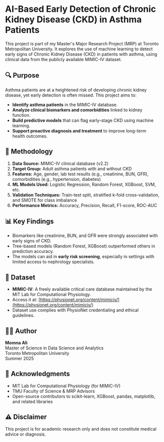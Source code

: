 # AI-Based Early Detection of Chronic Kidney Disease (CKD) in Asthma Patients

This project is part of my Master's Major Research Project (MRP) at Toronto Metropolitan University. It explores the use of machine learning to detect early signs of Chronic Kidney Disease (CKD) in patients with asthma, using clinical data from the publicly available MIMIC-IV dataset.

## 🔍 Purpose

Asthma patients are at a heightened risk of developing chronic kidney disease, yet early detection is often missed. This project aims to:

- **Identify asthma patients** in the MIMIC-IV database.
- **Analyze clinical biomarkers and comorbidities** linked to kidney function.
- **Build predictive models** that can flag early-stage CKD using machine learning.
- **Support proactive diagnosis and treatment** to improve long-term health outcomes.

## 🧠 Methodology

1. **Data Source:** MIMIC-IV clinical database (v2.2)
2. **Target Group:** Adult asthma patients with and without CKD
3. **Features:** Age, gender, lab test results (e.g., creatinine, BUN, GFR), comorbidities (e.g., hypertension, diabetes)
4. **ML Models Used:** Logistic Regression, Random Forest, XGBoost, SVM, etc.
5. **Validation Techniques:** Train-test split, stratified k-fold cross-validation, and SMOTE for class imbalance
6. **Performance Metrics:** Accuracy, Precision, Recall, F1-score, ROC-AUC

## 📊 Key Findings

- Biomarkers like creatinine, BUN, and GFR were strongly associated with early signs of CKD.
- Tree-based models (Random Forest, XGBoost) outperformed others in prediction accuracy.
- The models can aid in **early risk screening**, especially in settings with limited access to nephrology specialists.

## 📁 Dataset

- **MIMIC-IV**: A freely available critical care database maintained by the MIT Lab for Computational Physiology.
- Access it at: [https://physionet.org/content/mimiciv/](https://physionet.org/content/mimiciv/)
- Dataset use complies with PhysioNet credentialing and ethical guidelines.

## 👩‍💻 Author

**Momna Ali**  
Master of Science in Data Science and Analytics  
Toronto Metropolitan University  
Summer 2025

## 📘 Acknowledgments

- MIT Lab for Computational Physiology (for MIMIC-IV)
- TMU Faculty of Science & MRP Advisors
- Open-source contributors to scikit-learn, XGBoost, pandas, matplotlib, and related libraries

## ⚠️ Disclaimer

This project is for academic research only and does not constitute medical advice or diagnosis.
